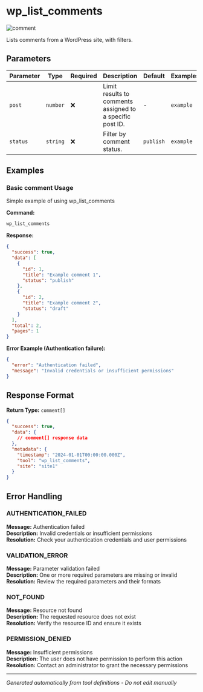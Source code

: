 # wp_list_comments

![comment](https://img.shields.io/badge/category-comment-lightgrey)

Lists comments from a WordPress site, with filters.

## Parameters

| Parameter | Type | Required | Description | Default | Examples |
|-----------|------|----------|-------------|---------|----------|
| `post` | `number` | ❌ | Limit results to comments assigned to a specific post ID. | - | `example` |
| `status` | `string` | ❌ | Filter by comment status. | `publish` | `example` |

## Examples

### Basic comment Usage

Simple example of using wp_list_comments

**Command:**

```bash
wp_list_comments 
```

**Response:**

```json
{
  "success": true,
  "data": [
    {
      "id": 1,
      "title": "Example comment 1",
      "status": "publish"
    },
    {
      "id": 2,
      "title": "Example comment 2",
      "status": "draft"
    }
  ],
  "total": 2,
  "pages": 1
}
```

**Error Example (Authentication failure):**

```json
{
  "error": "Authentication failed",
  "message": "Invalid credentials or insufficient permissions"
}
```

## Response Format

**Return Type:** `comment[]`

```json
{
  "success": true,
  "data": {
    // comment[] response data
  },
  "metadata": {
    "timestamp": "2024-01-01T00:00:00.000Z",
    "tool": "wp_list_comments",
    "site": "site1"
  }
}
```

## Error Handling

### AUTHENTICATION_FAILED

**Message:** Authentication failed  
**Description:** Invalid credentials or insufficient permissions  
**Resolution:** Check your authentication credentials and user permissions

### VALIDATION_ERROR

**Message:** Parameter validation failed  
**Description:** One or more required parameters are missing or invalid  
**Resolution:** Review the required parameters and their formats

### NOT_FOUND

**Message:** Resource not found  
**Description:** The requested resource does not exist  
**Resolution:** Verify the resource ID and ensure it exists

### PERMISSION_DENIED

**Message:** Insufficient permissions  
**Description:** The user does not have permission to perform this action  
**Resolution:** Contact an administrator to grant the necessary permissions

---

*Generated automatically from tool definitions - Do not edit manually*
